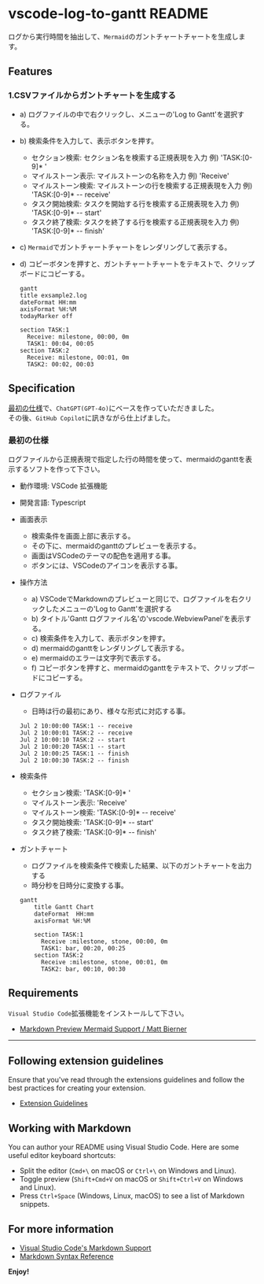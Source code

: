 # vscode-log-to-gantt README

ログから実行時間を抽出して、`Mermaid`のガントチャートチャートを生成します。

## Features

### 1.CSVファイルからガントチャートを生成する

- a) ログファイルの中で右クリックし、メニューの'Log to Gantt'を選択する。
- b) 検索条件を入力して、表示ボタンを押す。
  - セクション検索: セクション名を検索する正規表現を入力 例) 'TASK:[0-9]* '
  - マイルストーン表示: マイルストーンの名称を入力 例) 'Receive'
  - マイルストーン検索: マイルストーンの行を検索する正規表現を入力 例) 'TASK:[0-9]* -- receive'
  - タスク開始検索: タスクを開始する行を検索する正規表現を入力 例) 'TASK:[0-9]* -- start'
  - タスク終了検索: タスクを終了する行を検索する正規表現を入力 例) 'TASK:[0-9]* -- finish'
- c) `Mermaid`でガントチャートチャートをレンダリングして表示する。
- d) コピーボタンを押すと、ガントチャートチャートをテキストで、クリップボードにコピーする。

  ``` mermaid
  gantt
  title exsample2.log
  dateFormat HH:mm
  axisFormat %H:%M
  todayMarker off

  section TASK:1
    Receive: milestone, 00:00, 0m
    TASK1: 00:04, 00:05
  section TASK:2
    Receive: milestone, 00:01, 0m
    TASK2: 00:02, 00:03
  ```

## Specification

[最初の仕様](#最初の仕様)で、`ChatGPT(GPT‑4o)`にベースを作っていただきました。  
その後、`GitHub Copilot`に訊きながら仕上げました。  

### 最初の仕様

ログファイルから正規表現で指定した行の時間を使って、mermaidのganttを表示するソフトを作って下さい。

- 動作環境: VSCode 拡張機能
- 開発言語: Typescript
- 画面表示
  - 検索条件を画面上部に表示する。
  - その下に、mermaidのganttのプレビューを表示する。
  - 画面はVSCodeのテーマの配色を適用する事。
  - ボタンには、VSCodeのアイコンを表示する事。
- 操作方法
  - a) VSCodeでMarkdownのプレビューと同じで、ログファイルを右クリックしたメニューの'Log to Gantt'を選択する
  - b) タイトル'Gantt ログファイル名'の'vscode.WebviewPanel'を表示する。
  - c) 検索条件を入力して、表示ボタンを押す。
  - d) mermaidのganttをレンダリングして表示する。
  - e) mermaidのエラーは文字列で表示する。
  - f) コピーボタンを押すと、mermaidのganttをテキストで、クリップボードにコピーする。
- ログファイル
  - 日時は行の最初にあり、様々な形式に対応する事。

  ``` log
  Jul 2 10:00:00 TASK:1 -- receive
  Jul 2 10:00:01 TASK:2 -- receive
  Jul 2 10:00:10 TASK:2 -- start
  Jul 2 10:00:20 TASK:1 -- start
  Jul 2 10:00:25 TASK:1 -- finish
  Jul 2 10:00:30 TASK:2 -- finish
  ```

- 検索条件
  - セクション検索: 'TASK:[0-9]* '
  - マイルストーン表示: 'Receive'
  - マイルストーン検索: 'TASK:[0-9]* -- receive'
  - タスク開始検索: 'TASK:[0-9]* -- start'
  - タスク終了検索: 'TASK:[0-9]* -- finish'

- ガントチャート
  - ログファイルを検索条件で検索した結果、以下のガントチャートを出力する
  - 時分秒を日時分に変換する事。

  ``` mermaid
  gantt
      title Gantt Chart
      dateFormat  HH:mm
      axisFormat %H:%M

      section TASK:1
        Receive :milestone, stone, 00:00, 0m
        TASK1: bar, 00:20, 00:25
      section TASK:2
        Receive :milestone, stone, 00:01, 0m
        TASK2: bar, 00:10, 00:30
  ```

## Requirements

`Visual Studio Code`拡張機能をインストールして下さい。

- [Markdown Preview Mermaid Support / Matt Bierner](https://marketplace.visualstudio.com/items?itemName=bierner.markdown-mermaid)

---

## Following extension guidelines

Ensure that you've read through the extensions guidelines and follow the best practices for creating your extension.

- [Extension Guidelines](https://code.visualstudio.com/api/references/extension-guidelines)

## Working with Markdown

You can author your README using Visual Studio Code. Here are some useful editor keyboard shortcuts:

- Split the editor (`Cmd+\` on macOS or `Ctrl+\` on Windows and Linux).
- Toggle preview (`Shift+Cmd+V` on macOS or `Shift+Ctrl+V` on Windows and Linux).
- Press `Ctrl+Space` (Windows, Linux, macOS) to see a list of Markdown snippets.

## For more information

- [Visual Studio Code's Markdown Support](http://code.visualstudio.com/docs/languages/markdown)
- [Markdown Syntax Reference](https://help.github.com/articles/markdown-basics/)

**Enjoy!**
